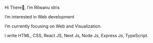  Hi There👋, I’m Rilwanu idris
  
 I’m interested in Web development
 
 I’m currently focusing on Web and Visualization.

 I write HTML, CSS, React JS, Next Js, Node Js, Express Js, TypeScript.
